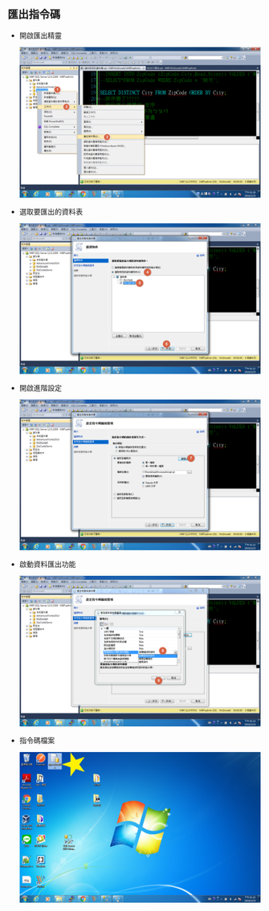 ## 匯出指令碼

- 開啟匯出精靈

  ![Image 005](assets/Image005.png)

- 選取要匯出的資料表

  ![Image 006](assets/Image006.png)

- 開啟進階設定

  ![Image 007](assets/Image007.png)

- 啟動資料匯出功能

  ![Image 008](assets/Image008.png)

- 指令碼檔案

  ![Image 009](assets/Image009.png)